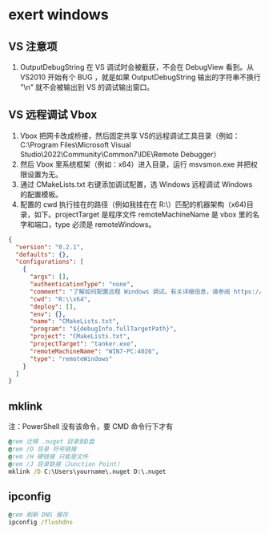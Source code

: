 # exert windows

## VS 注意项

1. OutputDebugString 在 VS 调试时会被截获，不会在 DebugView 看到。从 VS2010 开始有个 BUG ，就是如果 OutputDebugString 输出的字符串不换行 "\n" 就不会被输出到 VS 的调试输出窗口。

## VS 远程调试 Vbox

1. Vbox 把网卡改成桥接，然后固定共享 VS的远程调试工具目录（例如：C:\Program Files\Microsoft Visual Studio\2022\Community\Common7\IDE\Remote Debugger）
2. 然后 Vbox 里系统框架（例如：x64）进入目录，运行 msvsmon.exe 并把权限设置为无。
3. 通过 CMakeLists.txt 右键添加调试配置，选 Windows 远程调试 Windows 的配置模板。
4. 配置的 cwd 执行挂在的路径（例如我挂在在 R:\）匹配的机器架构（x64)目录，如下。projectTarget 是程序文件 remoteMachineName 是 vbox 里的名字和端口，type 必须是 remoteWindows。

```json
{
  "version": "0.2.1",
  "defaults": {},
  "configurations": [
    {
      "args": [],
      "authenticationType": "none",
      "comment": "了解如何配置远程 Windows 调试。有关详细信息，请参阅 https://docs.microsoft.com/cpp/build/cmake-remote-debugging",
      "cwd": "R:\\x64",
      "deploy": [],
      "env": {},
      "name": "CMakeLists.txt",
      "program": "${debugInfo.fullTargetPath}",
      "project": "CMakeLists.txt",
      "projectTarget": "tanker.exe",
      "remoteMachineName": "WIN7-PC:4026",
      "type": "remoteWindows"
    }
  ]
}
```


## mklink

注：PowerShell 没有该命令，要 CMD 命令行下才有

```bat
@rem 迁移 .nuget 目录到D盘
@rem /D 目录 符号链接
@rem /H 硬链接 只能是文件
@rem /J 目录联接（Junction Point）
mklink /D C:\Users\yourname\.nuget D:\.nuget
```

## ipconfig

```bat
@rem 刷新 DNS 缓存
ipconfig /flushdns
```